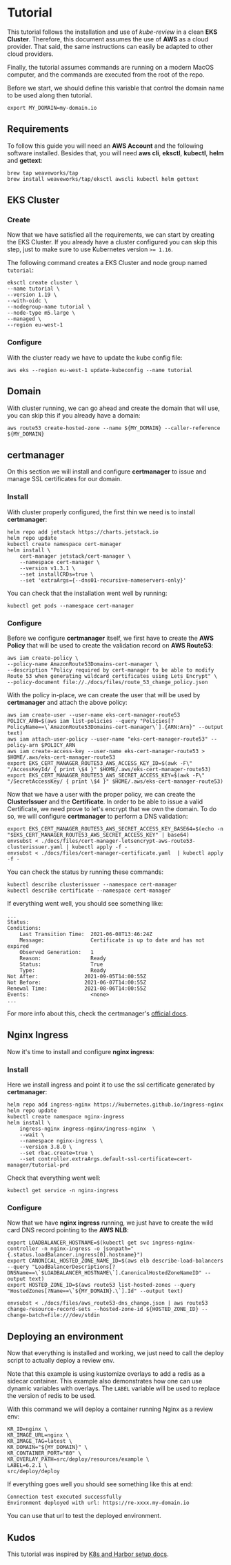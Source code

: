 # Tutorial

This tutorial follows the installation and use of *kube-review* in a clean **EKS Cluster**. Therefore, this document assumes the use of **AWS** as a cloud provider. That said, the same instructions can easily be adapted to other cloud providers. 

Finally, the tutorial assumes commands are running on a modern MacOS computer, and the commands are executed from the root of the repo.

Before we start, we should define this variable that control the domain name to be used along then tutorial.

    export MY_DOMAIN=my-domain.io

## Requirements

To follow this guide you will need an **AWS Account** and the following software installed. Besides that, you will need **aws cli**, **eksctl**, **kubectl**, **helm** and **gettext**:

    brew tap weaveworks/tap
    brew install weaveworks/tap/eksctl awscli kubectl helm gettext

## EKS Cluster

### Create

Now that we have satisfied all the requirements, we can start by creating the EKS Cluster. If you already have a cluster configured you can skip this step, just to make sure to use Kubernetes version `>= 1.16`.

The following command creates a EKS Cluster and node group named `tutorial`:

    eksctl create cluster \
    --name tutorial \
    --version 1.19 \
    --with-oidc \
    --nodegroup-name tutorial \
    --node-type m5.large \
    --managed \
    --region eu-west-1

### Configure

With the cluster ready we have to update the kube config file:

    aws eks --region eu-west-1 update-kubeconfig --name tutorial

## Domain

With cluster running, we can go ahead and create the domain that will use, you can skip this if you already have a domain:

    aws route53 create-hosted-zone --name ${MY_DOMAIN} --caller-reference ${MY_DOMAIN}

## certmanager

On this section we will install and configure **certmanager** to issue and manage SSL certificates for our domain. 

### Install

With cluster properly configured, the first thin we need is to install **certmanager**:

    helm repo add jetstack https://charts.jetstack.io
    helm repo update
    kubectl create namespace cert-manager
    helm install \
        cert-manager jetstack/cert-manager \
        --namespace cert-manager \
        --version v1.3.1 \
        --set installCRDs=true \
        --set 'extraArgs={--dns01-recursive-nameservers-only}'

You can check that the installation went well by running:

    kubectl get pods --namespace cert-manager

### Configure

Before we configure **certmanager** itself, we first have to create the **AWS Policy** that will be used to create the validation record on **AWS Route53**:

    aws iam create-policy \
    --policy-name AmazonRoute53Domains-cert-manager \
    --description "Policy required by cert-manager to be able to modify Route 53 when generating wildcard certificates using Lets Encrypt" \
    --policy-document file://./docs/files/route_53_change_policy.json

With the policy in-place, we can create the user that will be used by **certmanager** and attach the above policy:

    aws iam create-user --user-name eks-cert-manager-route53
    POLICY_ARN=$(aws iam list-policies --query "Policies[?PolicyName==\`AmazonRoute53Domains-cert-manager\`].{ARN:Arn}" --output text)
    aws iam attach-user-policy --user-name "eks-cert-manager-route53" --policy-arn $POLICY_ARN
    aws iam create-access-key --user-name eks-cert-manager-route53 > $HOME/.aws/eks-cert-manager-route53
    export EKS_CERT_MANAGER_ROUTE53_AWS_ACCESS_KEY_ID=$(awk -F\" "/AccessKeyId/ { print \$4 }" $HOME/.aws/eks-cert-manager-route53)
    export EKS_CERT_MANAGER_ROUTE53_AWS_SECRET_ACCESS_KEY=$(awk -F\" "/SecretAccessKey/ { print \$4 }" $HOME/.aws/eks-cert-manager-route53)

Now that we have a user with the proper policy, we can create the **ClusterIssuer** and the **Certificate**. In order to be able to issue a valid Certificate, we need prove to let's encrypt that we own the domain. To do so, we will configure **certmanager** to perform a DNS validation:

    export EKS_CERT_MANAGER_ROUTE53_AWS_SECRET_ACCESS_KEY_BASE64=$(echo -n "$EKS_CERT_MANAGER_ROUTE53_AWS_SECRET_ACCESS_KEY" | base64)
    envsubst < ./docs/files/cert-manager-letsencrypt-aws-route53-clusterissuer.yaml | kubectl apply -f -
    envsubst < ./docs/files/cert-manager-certificate.yaml  | kubectl apply -f -

You can check the status by running these commands:

    kubectl describe clusterissuer --namespace cert-manager
    kubectl describe certificate --namespace cert-manager

If everything went well, you should see something like:

    ...
    Status:
    Conditions:
        Last Transition Time:  2021-06-08T13:46:24Z
        Message:               Certificate is up to date and has not expired
        Observed Generation:   1
        Reason:                Ready
        Status:                True
        Type:                  Ready
    Not After:               2021-09-05T14:00:55Z
    Not Before:              2021-06-07T14:00:55Z
    Renewal Time:            2021-08-06T14:00:55Z
    Events:                    <none>
    ...

For more info about this, check the certmanager's [official docs](https://cert-manager.io/docs/configuration/acme/).

## Nginx Ingress

Now it's time to install and configure **nginx ingress**:

### Install

Here we install ingress and point it to use the ssl certificate generated by **certmanager**:

    helm repo add ingress-nginx https://kubernetes.github.io/ingress-nginx
    helm repo update
    kubectl create namespace nginx-ingress
    helm install \
        ingress-nginx ingress-nginx/ingress-nginx  \
        --wait \
        --namespace nginx-ingress \
        --version 3.8.0 \
        --set rbac.create=true \
        --set controller.extraArgs.default-ssl-certificate=cert-manager/tutorial-prd

Check that everything went well:
    
    kubectl get service -n nginx-ingress

### Configure

Now that we have **nginx ingress** running, we just have to create the wild card DNS record pointing to the **AWS NLB**:

    export LOADBALANCER_HOSTNAME=$(kubectl get svc ingress-nginx-controller -n nginx-ingress -o jsonpath="{.status.loadBalancer.ingress[0].hostname}")
    export CANONICAL_HOSTED_ZONE_NAME_ID=$(aws elb describe-load-balancers --query "LoadBalancerDescriptions[?DNSName==\`$LOADBALANCER_HOSTNAME\`].CanonicalHostedZoneNameID" --output text)
    export HOSTED_ZONE_ID=$(aws route53 list-hosted-zones --query "HostedZones[?Name==\`${MY_DOMAIN}.\`].Id" --output text)

    envsubst < ./docs/files/aws_route53-dns_change.json | aws route53 change-resource-record-sets --hosted-zone-id ${HOSTED_ZONE_ID} --change-batch=file:///dev/stdin

## Deploying an environment

Now that everything is installed and working, we just need to call the deploy script to actually deploy a review env.

Note that this example is using kustomize overlays to add a redis as a sidecar container. This example also demonstrates how one can use dynamic variables with overlays. The `LABEL` variable will be used to replace the version of redis to be used.

With this command we will deploy a container running Nginx as a review env:
    
    KR_ID=nginx \
    KR_IMAGE_URL=nginx \
    KR_IMAGE_TAG=latest \
    KR_DOMAIN="${MY_DOMAIN}" \
    KR_CONTAINER_PORT="80" \
    KR_OVERLAY_PATH=src/deploy/resources/example \
    LABEL=6.2.1 \
    src/deploy/deploy

If everything goes well you should see something like this at end:

    Connection test executed successfully
    Environment deployed with url: https://re-xxxx.my-domain.io

You can use that url to test the deployed environment.

## Kudos

This tutorial was inspired by [K8s and Harbor setup docs](https://ruzickap.github.io/k8s-harbor/part-03/#install-cert-manager).